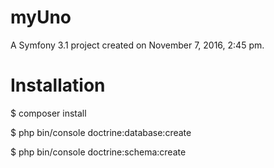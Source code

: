 myUno
=====

A Symfony 3.1 project created on November 7, 2016, 2:45 pm.

Installation
============

$ composer install

$ php bin/console doctrine:database:create

$ php bin/console doctrine:schema:create